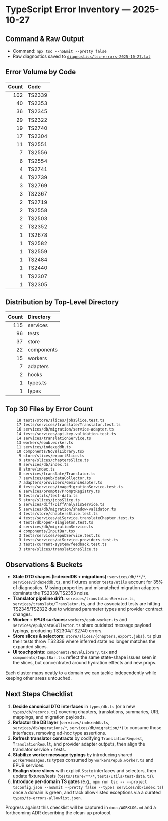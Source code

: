 # TypeScript Error Inventory — 2025-10-27

## Command & Raw Output
- Command: `npx tsc --noEmit --pretty false`
- Raw diagnostics saved to [`diagnostics/tsc-errors-2025-10-27.txt`](../diagnostics/tsc-errors-2025-10-27.txt)

## Error Volume by Code
| Count | Code |
| -----:|:-----|
|   102 | TS2339 |
|    40 | TS2353 |
|    36 | TS2345 |
|    29 | TS2322 |
|    19 | TS2740 |
|    17 | TS2304 |
|    11 | TS2551 |
|     7 | TS2556 |
|     6 | TS2554 |
|     4 | TS2741 |
|     4 | TS2739 |
|     3 | TS2769 |
|     3 | TS2367 |
|     2 | TS2719 |
|     2 | TS2558 |
|     2 | TS2503 |
|     2 | TS2352 |
|     1 | TS2678 |
|     1 | TS2582 |
|     1 | TS2559 |
|     1 | TS2484 |
|     1 | TS2440 |
|     1 | TS2307 |
|     1 | TS2305 |

## Distribution by Top-Level Directory
| Count | Directory |
| -----:|:----------|
|   115 | services |
|    96 | tests |
|    37 | store |
|    22 | components |
|    15 | workers |
|     7 | adapters |
|     2 | hooks |
|     1 | types.ts |
|     1 | types |

## Top 30 Files by Error Count
```
     18 tests/store/slices/jobsSlice.test.ts
     17 tests/services/translate/Translator.test.ts
     16 services/db/migration/service-adapter.ts
     14 tests/services/api-key-validation.test.ts
     14 services/translationService.ts
     13 workers/epub.worker.ts
     11 services/indexeddb.ts
     10 components/NovelLibrary.tsx
      9 store/slices/exportSlice.ts
      9 store/slices/chaptersSlice.ts
      9 services/db/index.ts
      8 store/index.ts
      8 services/translate/Translator.ts
      7 services/epub/dataCollector.ts
      7 adapters/providers/GeminiAdapter.ts
      6 tests/services/imageMigrationService.test.ts
      6 services/prompts/PromptRegistry.ts
      5 tests/utils/test-data.ts
      5 store/slices/jobsSlice.ts
      5 services/diff/DiffAnalysisService.ts
      5 services/db/migration/shadow-validator.ts
      4 tests/store/chaptersSlice.test.ts
      4 tests/services/aiService.translateChapter.test.ts
      4 tests/db/open-singleton.test.ts
      4 services/db/migrationService.ts
      4 components/InputBar.tsx
      3 tests/services/epubService.test.ts
      3 tests/services/aiService.providers.test.ts
      3 tests/current-system/feedback.test.ts
      3 store/slices/translationsSlice.ts
```

## Observations & Buckets
- **Stale DTO shapes (IndexedDB + migrations):** `services/db/**/*`, `services/indexeddb.ts`, and fixtures under `tests/utils` account for 35% of diagnostics. Missing properties and mismatched migration adapters dominate the TS2339/TS2353 noise.
- **Translator pipeline drift:** `services/translationService.ts`, `services/translate/Translator.ts`, and the associated tests are hitting TS2345/TS2322 due to widened parameter types and provider contract changes.
- **Worker + EPUB surfaces:** `workers/epub.worker.ts` and `services/epub/dataCollector.ts` share outdated message payload typings, producing TS2304/TS2740 errors.
- **Store slices & selectors:** `store/slices/{chapters,export,jobs}.ts` plus their tests throw TS2339 where inferred state no longer matches the expanded slices.
- **UI touchpoints:** `components/NovelLibrary.tsx` and `components/InputBar.tsx` reflect the same state-shape issues seen in the slices, but concentrated around hydration effects and new props.

Each cluster maps neatly to a domain we can tackle independently while keeping other areas untouched.

## Next Steps Checklist
1. **Decide canonical DTO interfaces** in `types/db.ts` (or a new `types/db/records.ts`) covering chapters, translations, summaries, URL mappings, and migration payloads.
2. **Refactor the DB layer** (`services/indexeddb.ts`, `services/db/operations/*`, `services/db/migration/*`) to consume those interfaces, removing ad-hoc type assertions.
3. **Refresh translator contracts** by codifying `TranslationRequest`, `TranslationResult`, and provider adapter outputs, then align the translator service + tests.
4. **Stabilize worker message typings** by introducing shared `workerMessages.ts` types consumed by `workers/epub.worker.ts` and EPUB services.
5. **Realign store slices** with explicit `State` interfaces and selectors, then update fixtures/tests (`tests/store/**/*`, `tests/utils/test-data.ts`).
6. **Introduce per-domain TS gates** (e.g., `npm run tsc -- --project tsconfig.json --noEmit --pretty false --types services/db/index.ts`) once a domain is green, and track allow-listed exceptions via a curated `types/ts-errors-allowlist.json`.

Progress against this checklist will be captured in `docs/WORKLOG.md` and a forthcoming ADR describing the clean-up protocol.
